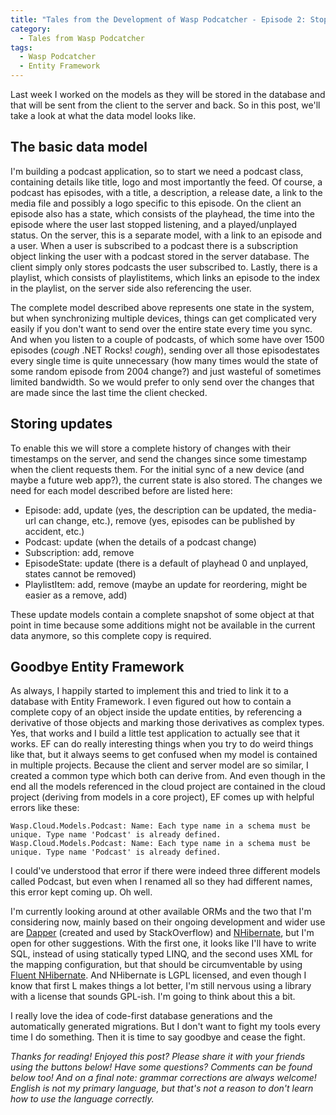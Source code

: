 ```yaml
---
title: "Tales from the Development of Wasp Podcatcher - Episode 2: Stop fighting Entity Framework"
category:
  - Tales from Wasp Podcatcher
tags:
  - Wasp Podcatcher
  - Entity Framework
---
```


Last week I worked on the models as they will be stored in the database and that will be sent from the client to the server and back. So in this post, we'll take a look at what the data model looks like.

## The basic data model
I'm building a podcast application, so to start we need a podcast class, containing details like title, logo and most importantly the feed. Of course, a podcast has episodes, with a title, a description, a release date, a link to the media file and possibly a logo specific to this episode. <!-- more --> On the client an episode also has a state, which consists of the playhead, the time into the episode where the user last stopped listening, and a played/unplayed status. On the server, this is a separate model, with a link to an episode and a user. When a user is subscribed to a podcast there is a subscription object linking the user with a podcast stored in the server database. The client simply only stores podcasts the user subscribed to. Lastly, there is a playlist, which consists of playlistitems, which links an episode to the index in the playlist, on the server side also referencing the user.

The complete model described above represents one state in the system, but when synchronizing multiple devices, things can get complicated very easily if you don't want to send over the entire state every time you sync. And when you listen to a couple of podcasts, of which some have over 1500 episodes (*cough* .NET Rocks! *cough*), sending over all those episodestates every single time is quite unnecessary (how many times would the state of some random episode from 2004 change?) and just wasteful of sometimes limited bandwidth. So we would prefer to only send over the changes that are made since the last time the client checked.

## Storing updates
To enable this we will store a complete history of changes with their timestamps on the server, and send the changes since some timestamp when the client requests them. For the initial sync of a new device (and maybe a future web app?), the current state is also stored. The changes we need for each model described before are listed here:

* Episode: add, update (yes, the description can be updated, the media-url can change, etc.), remove (yes, episodes can be published by accident, etc.)
* Podcast: update (when the details of a podcast change)
* Subscription: add, remove
* EpisodeState: update (there is a default of playhead 0 and unplayed, states cannot be removed)
* PlaylistItem: add, remove (maybe an update for reordering, might be easier as a remove, add)

These update models contain a complete snapshot of some object at that point in time because some additions might not be available in the current data anymore, so this complete copy is required.

## Goodbye Entity Framework
As always, I happily started to implement this and tried to link it to a database with Entity Framework. I even figured out how to contain a complete copy of an object inside the update entities, by referencing a derivative of those objects and marking those derivatives as complex types. Yes, that works and I build a little test application to actually see that it works. EF can do really interesting things when you try to do weird things like that, but it always seems to get confused when my model is contained in multiple projects. Because the client and server model are so similar, I created a common type which both can derive from. And even though in the end all the models referenced in the cloud project are contained in the cloud project (deriving from models in a core project), EF comes up with helpful errors like these:

```
Wasp.Cloud.Models.Podcast: Name: Each type name in a schema must be unique. Type name 'Podcast' is already defined.
Wasp.Cloud.Models.Podcast: Name: Each type name in a schema must be unique. Type name 'Podcast' is already defined.
```

I could've understood that error if there were indeed three different models called Podcast, but even when I renamed all so they had different names, this error kept coming up. Oh well.

I'm currently looking around at other available ORMs and the two that I'm considering now, mainly based on their ongoing development and wider use are [Dapper](https://github.com/StackExchange/Dapper) (created and used by StackOverflow) and [NHibernate](http://nhibernate.info/), but I'm open for other suggestions. With the first one, it looks like I'll have to write SQL, instead of using statically typed LINQ, and the second uses XML for the mapping configuration, but that should be circumventable by using [Fluent NHibernate](http://www.fluentnhibernate.org/). And NHibernate is LGPL licensed, and even though I know that first L makes things a lot better, I'm still nervous using a library with a license that sounds GPL-ish. I'm going to think about this a bit.

I really love the idea of code-first database generations and the automatically generated migrations. But I don't want to fight my tools every time I do something. Then it is time to say goodbye and cease the fight.

*Thanks for reading! Enjoyed this post? Please share it with your friends using the buttons below! Have some questions? Comments can be found below too! And on a final note: grammar corrections are always welcome! English is not my primary language, but that's not a reason to don't learn how to use the language correctly.*